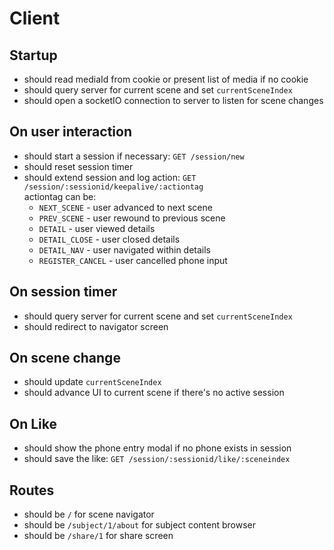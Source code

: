 # Client

## Startup

* should read mediaId from cookie or present list of media if no cookie
* should query server for current scene and set `currentSceneIndex`
* should open a socketIO connection to server to listen for scene changes

## On user interaction

* should start a session if necessary: `GET /session/new`
* should reset session timer
* should extend session and log action: `GET /session/:sessionid/keepalive/:actiontag`  
  actiontag can be:
  * `NEXT_SCENE` - user advanced to next scene
  * `PREV_SCENE` - user rewound to previous scene
  * `DETAIL` - user viewed details
  * `DETAIL_CLOSE` - user closed details
  * `DETAIL_NAV` - user navigated within details
  * `REGISTER_CANCEL` - user cancelled phone input

## On session timer

* should query server for current scene and set `currentSceneIndex`
* should redirect to navigator screen

## On scene change

* should update `currentSceneIndex`
* should advance UI to current scene if there's no active session

## On Like

* should show the phone entry modal if no phone exists in session
* should save the like: `GET /session/:sessionid/like/:sceneindex`

## Routes

* should be `/` for scene navigator
* should be `/subject/1/about` for subject content browser
* should be `/share/1` for share screen

